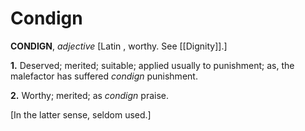 # Condign

**CONDIGN**, _adjective_ \[Latin , worthy. See [[Dignity]].\]

**1.** Deserved; merited; suitable; applied usually to punishment; as, the malefactor has suffered _condign_ punishment.

**2.** Worthy; merited; as _condign_ praise.

\[In the latter sense, seldom used.\]